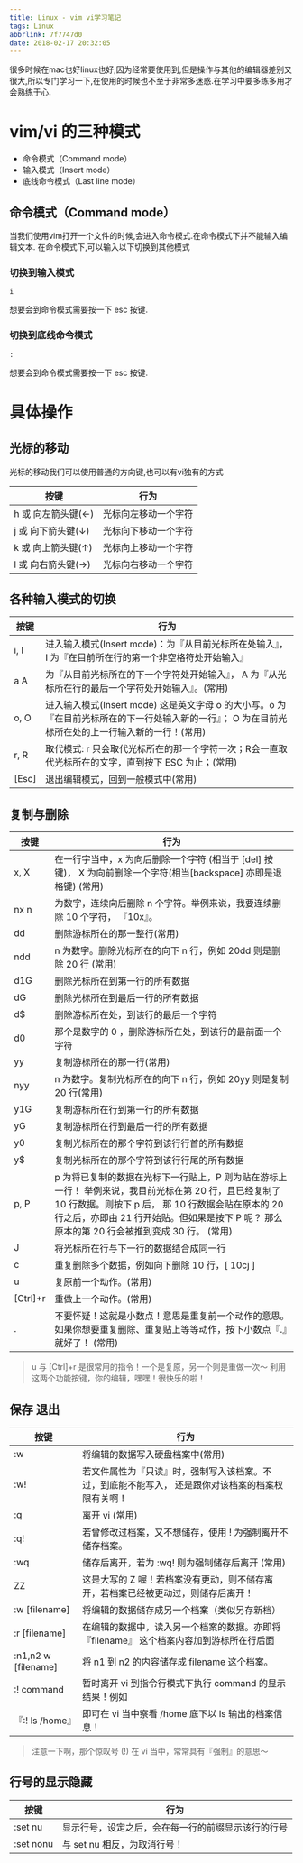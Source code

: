 ```yaml
---
title: Linux - vim vi学习笔记
tags: Linux
abbrlink: 7f7747d0
date: 2018-02-17 20:32:05
---
```

很多时候在mac也好linux也好,因为经常要使用到,但是操作与其他的编辑器差别又很大,所以专门学习一下,在使用的时候也不至于非常多迷惑.在学习中要多练多用才会熟练于心.


# vim/vi 的三种模式

* 命令模式（Command mode）
* 输入模式（Insert mode）
* 底线命令模式（Last line mode）

## 命令模式（Command mode）
当我们使用vim打开一个文件的时候,会进入命令模式.在命令模式下并不能输入编辑文本.
在命令模式下,可以输入以下切换到其他模式

### 切换到输入模式
```
i
```
想要会到命令模式需要按一下 esc 按键.

### 切换到底线命令模式

```
:
```
想要会到命令模式需要按一下 esc 按键.

# 具体操作

## 光标的移动
光标的移动我们可以使用普通的方向键,也可以有vi独有的方式

|按键  |行为|
| ---   |---|
| h 或 向左箭头键(←)|光标向左移动一个字符|
| j 或 向下箭头键(↓)|光标向下移动一个字符|
| k 或 向上箭头键(↑)|光标向上移动一个字符|
| l 或 向右箭头键(→)|光标向右移动一个字符|


## 各种输入模式的切换

|按键  |行为|
| ---   |---|
|i, I	|进入输入模式(Insert mode)：为『从目前光标所在处输入』， I 为『在目前所在行的第一个非空格符处开始输入』
|a A | 为『从目前光标所在的下一个字符处开始输入』， A 为『从光标所在行的最后一个字符处开始输入』。(常用)
|o, O	|进入输入模式(Insert mode) 这是英文字母 o 的大小写。o 为『在目前光标所在的下一行处输入新的一行』； O 为在目前光标所在处的上一行输入新的一行！(常用)
|r, R	|取代模式: r 只会取代光标所在的那一个字符一次；R会一直取代光标所在的文字，直到按下 ESC 为止；(常用)
|[Esc]	|退出编辑模式，回到一般模式中(常用)


## 复制与删除
|按键  |行为|
| ---   |---|
|x, X	|在一行字当中，x 为向后删除一个字符 (相当于 [del] 按键)， X 为向前删除一个字符(相当[backspace] 亦即是退格键) (常用)
|nx	n |为数字，连续向后删除 n 个字符。举例来说，我要连续删除 10 个字符， 『10x』。
|dd|	删除游标所在的那一整行(常用)
|ndd|	n 为数字。删除光标所在的向下 n 行，例如 20dd 则是删除 20 行 (常用)
|d1G|	删除光标所在到第一行的所有数据
|dG	|删除光标所在到最后一行的所有数据
|d$	|删除游标所在处，到该行的最后一个字符
|d0	|那个是数字的 0 ，删除游标所在处，到该行的最前面一个字符
|yy	|复制游标所在的那一行(常用)
|nyy|	n 为数字。复制光标所在的向下 n 行，例如 20yy 则是复制 20 行(常用)
|y1G|	复制游标所在行到第一行的所有数据
|yG|	复制游标所在行到最后一行的所有数据
|y0|	复制光标所在的那个字符到该行行首的所有数据
|y$|复制光标所在的那个字符到该行行尾的所有数据
|p, P|	p 为将已复制的数据在光标下一行贴上，P 则为贴在游标上一行！ 举例来说，我目前光标在第 20 行，且已经复制了 10 行数据。则按下 p 后， 那 10 行数据会贴在原本的 20 行之后，亦即由 21 行开始贴。但如果是按下 P 呢？ 那么原本的第 20 行会被推到变成 30 行。 (常用)
|J|	将光标所在行与下一行的数据结合成同一行
|c|	重复删除多个数据，例如向下删除 10 行，[ 10cj ]
|u|	复原前一个动作。(常用)
|[Ctrl]+r	|重做上一个动作。(常用)
| .	|不要怀疑！这就是小数点！意思是重复前一个动作的意思。 如果你想要重复删除、重复贴上等等动作，按下小数点『.』就好了！ (常用)

> u 与 [Ctrl]+r 是很常用的指令！一个是复原，另一个则是重做一次～ 利用这两个功能按键，你的编辑，嘿嘿！很快乐的啦！


## 保存 退出
|按键  |行为|
| ---   |---|
|:w	    |将编辑的数据写入硬盘档案中(常用)
|:w!	|若文件属性为『只读』时，强制写入该档案。不过，到底能不能写入， 还是跟你对该档案的档案权限有关啊！
|:q	    |离开 vi (常用)
|:q!	|若曾修改过档案，又不想储存，使用 ! 为强制离开不储存档案。
|:wq	|储存后离开，若为 :wq! 则为强制储存后离开 (常用)
|ZZ	    |这是大写的 Z 喔！若档案没有更动，则不储存离开，若档案已经被更动过，则储存后离开！
|:w [filename]	|将编辑的数据储存成另一个档案（类似另存新档）
|:r [filename]	|在编辑的数据中，读入另一个档案的数据。亦即将 『filename』 这个档案内容加到游标所在行后面
|:n1,n2 w [filename]	|将 n1 到 n2 的内容储存成 filename 这个档案。
|:! command	|暂时离开 vi 到指令行模式下执行 command 的显示结果！例如
|『:! ls /home』|即可在 vi 当中察看 /home 底下以 ls 输出的档案信息！

> 注意一下啊，那个惊叹号 (!) 在 vi 当中，常常具有『强制』的意思～



## 行号的显示隐藏
|按键        |行为|
| ---       |---|
|:set nu	|显示行号，设定之后，会在每一行的前缀显示该行的行号
|:set nonu	|与 set nu 相反，为取消行号！